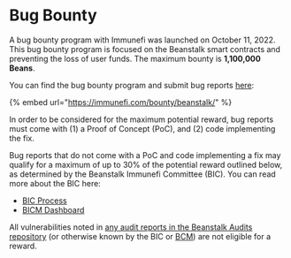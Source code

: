 # Bug Bounty

A bug bounty program with Immunefi was launched on October 11, 2022. This bug bounty program is focused on the Beanstalk smart contracts and preventing the loss of user funds. The maximum bounty is **1,100,000 Beans**.

You can find the bug bounty program and submit bug reports [here](https://immunefi.com/bounty/beanstalk):

{% embed url="https://immunefi.com/bounty/beanstalk/" %}

In order to be considered for the maximum potential reward, bug reports must come with (1) a Proof of Concept (PoC), and (2) code implementing the fix.

Bug reports that do not come with a PoC and code implementing a fix may qualify for a maximum of up to 30% of the potential reward outlined below, as determined by the Beanstalk Immunefi Committee (BIC). You can read more about the BIC here:

* [BIC Process](../governance/beanstalk/bic-process.md)
* [BICM Dashboard](../governance/beanstalk/bicm-dashboard.md)

All vulnerabilities noted in [any audit reports in the Beanstalk Audits repository](https://github.com/BeanstalkFarms/Beanstalk-Audits) (or otherwise known by the BIC or [BCM](../governance/beanstalk/bcm-process.md)) are not eligible for a reward.
